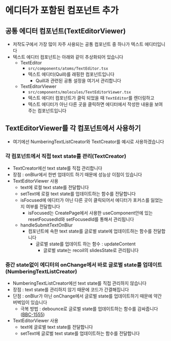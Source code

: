# 에디터가 포함된 컴포넌트 추가

## 공통 에디터 컴포넌트(TextEditorViewer)

- 저작도구에서 가장 많이 자주 사용되는 공통 컴포넌트 중 하나가 텍스트 에디터입니다
- 텍스트 에디터 컴포넌트는 아래와 같이 추상화되어 있습니다
  - TextEditor
    - `src/components/atoms/TextEditor.tsx`
    - 텍스트 에디터(Quill)를 래핑한 컴포넌트입니다
      - Quill과 관련된 공통 설정을 여기서 관리합니다
  - TextEditorViewer
    - `src/components/molecules/TextEditorViewer.tsx`
    - 텍스트 에디터 컴포넌트가 클릭 되었을 때 `TextEditor`를 렌더링하고
    - 텍스트 에디터가 아닌 다른 곳을 클릭하면 에디터에서 작성한 내용을 보여주는 컴포넌트입니다

## TextEditorViewer를 각 컴포넌트에서 사용하기

- 여기에선 NumberingTextListCreator와 TextCreator를 예시로 사용하겠습니다

### 각 컴포넌트에서 직접 text state를 관리(TextCreator)

- TextCreator에선 text state를 직접 관리합니다
- 장점 : onBlur에서 한번 업데이트 하기 때문에 성능상 이점이 있습니다
- TextEditorViewer 사용
  - text에 로컬 text state를 전달합니다
  - setText에 로컬 text state를 업데이트하는 함수를 전달합니다
  - isFocused에 에디터가 아닌 다른 곳이 클릭되어서 에디터가 포커스를 잃었는지 여부를 전달합니다
    - isFocused는 CreatePage에서 사용한 useComponent안에 있는 resetFocusedId와 setFocusedId를 통해서 관리됩니다
  - handleSubmitTextOnBlur
    - 컴포넌트에 속한 text state를 글로벌 state에 업데이트하는 함수를 전달합니다
      - 글로벌 state를 업데이트 하는 함수 : updateContent
        - 글로벌 state는 recoil의 slidesState로 관리됩니다

### 중간 state없이 에디터의 onChange에서 바로 글로벌 state를 업데이트(NumberingTextListCreator)

- NumberingTextListCreator에선 text state를 직접 관리하지 않습니다
- 장점 : text state를 관리하지 않기 때문에 코드가 간결해집니다
- 단점 : onBlur가 아닌 onChange에서 글로벌 state를 업데이트하기 때문에 약간 버벅임이 있습니다
  - 극복 방법 : debounce로 글로벌 state를 업데이트하는 함수를 감싸줍니다([BBC-1555](https://bubblecon-corp.atlassian.net/browse/BBC-1555?atlOrigin=eyJpIjoiMmY5MDliNDg0ZTQwNDIyNDkwNDk3Y2U4YTE1MmUxZTQiLCJwIjoiaiJ9))
- TextEditorViewer 사용
  - text에 글로벌 text state를 전달합니다
  - setText에 글로벌 text state를 업데이트하는 함수를 전달합니다
